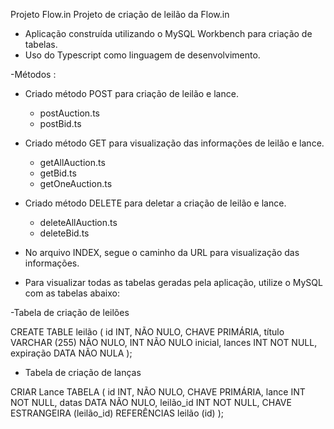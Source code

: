 Projeto Flow.in
Projeto de criação de leilão da Flow.in

- Aplicação construída utilizando o MySQL Workbench para criação de tabelas. 
- Uso do Typescript como linguagem de desenvolvimento.

-Métodos : 

- Criado método POST para criação de leilão e lance.
    - postAuction.ts
    - postBid.ts

- Criado método GET para visualização das informações de leilão e lance.
    - getAllAuction.ts
    - getBid.ts
    - getOneAuction.ts

- Criado método DELETE para deletar a criação de leilão e lance.
    - deleteAllAuction.ts
    - deleteBid.ts

- No arquivo INDEX, segue o caminho da URL para visualização das informações.

- Para visualizar todas as tabelas geradas pela aplicação, utilize o MySQL com as tabelas abaixo:

-Tabela de criação de leilões

CREATE TABLE leilão (
id INT, NÃO NULO, CHAVE PRIMÁRIA,
título VARCHAR (255) NÃO NULO,
INT NÃO NULO inicial,
lances INT NOT NULL,
expiração DATA NÃO NULA
);

- Tabela de criação de lanças

CRIAR Lance TABELA (
id INT, NÃO NULO, CHAVE PRIMÁRIA,
lance INT NOT NULL,
datas DATA NÃO NULO,
leilão_id INT NOT NULL,
CHAVE ESTRANGEIRA (leilão_id) REFERÊNCIAS leilão (id)
);